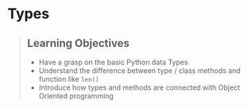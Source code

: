 # Types

> ## Learning Objectives
>
> * Have a grasp on the basic Python data Types
> * Understand the difference between type / class methods and function like `len()`
> * Introduce how types and methods are connected with Object Oriented programming
